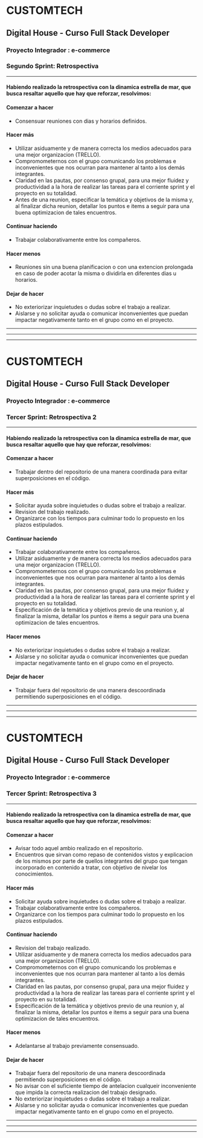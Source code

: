 # CUSTOMTECH
##      Digital House - Curso Full Stack Developer 
###    Proyecto Integrador : e-commerce 
###     Segundo Sprint: Retrospectiva

---

####    Habiendo realizado la retrospectiva con la dinamica estrella de mar, que busca resaltar aquello que hay que reforzar, resolvimos:

#### Comenzar a hacer
* Consensuar reuniones con dias y horarios definidos.

#### Hacer más
* Utilizar asiduamente y de manera correcta los medios adecuados para una mejor organizacion (TRELLO).
* Compromometernos con el grupo comunicando los problemas e inconvenientes que nos ocurran para mantener al tanto a los demás integrantes.
* Claridad en las pautas, por consenso grupal, para una mejor fluidez y productividad a la hora de realizar las tareas para el corriente sprint y el proyecto en su totalidad.
* Antes de una reunion, especificar la temática y objetivos de la misma y, al finalizar dicha reunion, detallar los puntos e items a seguir para una buena optimizacion de tales encuentros.

#### Continuar haciendo
* Trabajar colaborativamente entre los compañeros.

#### Hacer menos
* Reuniones sin una buena planificacion o con una extencion prolongada en caso de poder acotar la misma o dividirla en diferentes dias u horarios.

#### Dejar de hacer
* No exteriorizar inquietudes o dudas sobre el trabajo a realizar.
* Aislarse y no solicitar ayuda o comunicar inconvenientes que puedan impactar negativamente tanto en el grupo como en el proyecto.


---


---


---


# CUSTOMTECH
##     Digital House - Curso Full Stack Developer 
###    Proyecto Integrador : e-commerce 
###    Tercer Sprint: Retrospectiva 2

---

####    Habiendo realizado la retrospectiva con la dinamica estrella de mar, que busca resaltar aquello que hay que reforzar, resolvimos:

#### Comenzar a hacer
* Trabajar dentro del repositorio de una manera coordinada para evitar superposiciones en el código.

#### Hacer más
* Solicitar ayuda sobre inquietudes o dudas sobre el trabajo a realizar.
* Revision del trabajo realizado.
* Organizarce con los tiempos para culminar todo lo propuesto en los plazos estipulados.


#### Continuar haciendo
* Trabajar colaborativamente entre los compañeros.
* Utilizar asiduamente y de manera correcta los medios adecuados para una mejor organizacion (TRELLO).
* Compromometernos con el grupo comunicando los problemas e inconvenientes que nos ocurran para mantener al tanto a los demás integrantes.
* Claridad en las pautas, por consenso grupal, para una mejor fluidez y productividad a la hora de realizar las tareas para el corriente sprint y el proyecto en su totalidad.
* Especificación de la temática y objetivos previo de una reunion y, al finalizar la misma, detallar los puntos e items a seguir para una buena optimizacion de tales encuentros.

#### Hacer menos
* No exteriorizar inquietudes o dudas sobre el trabajo a realizar.
* Aislarse y no solicitar ayuda o comunicar inconvenientes que puedan impactar negativamente tanto en el grupo como en el proyecto.

#### Dejar de hacer
* Trabajar fuera del repositorio de una manera descoordinada permitiendo superposiciones en el código.


---

---

---


# CUSTOMTECH
##     Digital House - Curso Full Stack Developer 
###    Proyecto Integrador : e-commerce 
###    Tercer Sprint: Retrospectiva 3

---

####    Habiendo realizado la retrospectiva con la dinamica estrella de mar, que busca resaltar aquello que hay que reforzar, resolvimos:

#### Comenzar a hacer
* Avisar todo aquel ambio realizado en el repositorio.
* Encuentros que sirvan como repaso de contenidos vistos y explicacion de los mismos por parte de quellos integrantes del grupo que tengan incorporado en contenido a tratar, con objetivo de nivelar los conocimientos.

#### Hacer más
* Solicitar ayuda sobre inquietudes o dudas sobre el trabajo a realizar.
* Trabajar colaborativamente entre los compañeros.
* Organizarce con los tiempos para culminar todo lo propuesto en los plazos estipulados.


#### Continuar haciendo
* Revision del trabajo realizado.
* Utilizar asiduamente y de manera correcta los medios adecuados para una mejor organizacion (TRELLO).
* Compromometernos con el grupo comunicando los problemas e inconvenientes que nos ocurran para mantener al tanto a los demás integrantes.
* Claridad en las pautas, por consenso grupal, para una mejor fluidez y productividad a la hora de realizar las tareas para el corriente sprint y el proyecto en su totalidad.
* Especificación de la temática y objetivos previo de una reunion y, al finalizar la misma, detallar los puntos e items a seguir para una buena optimizacion de tales encuentros.

#### Hacer menos
* Adelantarse al trabajo previamente consensuado.

#### Dejar de hacer
* Trabajar fuera del repositorio de una manera descoordinada permitiendo superposiciones en el código.
* No avisar con el suficiente tiempo de antelacion cualqueir inconveniente que impida la correcta realizacion del trabajo designado.
* No exteriorizar inquietudes o dudas sobre el trabajo a realizar.
* Aislarse y no solicitar ayuda o comunicar inconvenientes que puedan impactar negativamente tanto en el grupo como en el proyecto.



---

---

---


